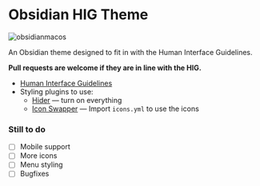 # Obsidian HIG Theme
![obsidianmacos](https://user-images.githubusercontent.com/59900904/153118944-ff04f877-6a59-4aff-a5b7-7980928528fe.png)

An Obsidian theme designed to fit in with the Human Interface Guidelines.

**Pull requests are welcome if they are in line with the HIG.**

- [Human Interface Guidelines](https://developer.apple.com/design/human-interface-guidelines/)
- Styling plugins to use:
  - [Hider](https://github.com/kepano/obsidian-hider) — turn on everything
  - [Icon Swapper](https://github.com/mgmeyers/obsidian-icon-swapper) — Import `icons.yml` to use the icons

### Still to do
- [ ] Mobile support
- [ ] More icons
- [ ] Menu styling
- [ ] Bugfixes
